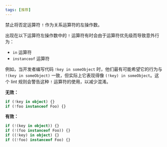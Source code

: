 ```yaml
---
tags: [推荐]
---
```


禁止将否定运算符 `!` 作为关系运算符的左操作数。

出现在以下运算符左操作数中的 `!` 运算符有时会由于运算符优先级而导致意外行为：

- `in` 运算符
- `instanceof` 运算符

例如，当开发者编写代码 `!key in someObject` 时，他们最有可能希望它的行为与 `!(key in someObject)` 一致，但实际上它表现得像 `(!key) in someObject`。这个 lint 规则会警告这种 `!` 运算符的使用，以减少混淆。

**无效：**

<!-- deno-fmt-ignore -->

```typescript
if (!key in object) {}
if (!foo instanceof Foo) {}
```

**有效：**

```typescript
if (!(key in object)) {}
if (!(foo instanceof Foo)) {}
if ((!key) in object) {}
if ((!foo) instanceof Foo) {}
```